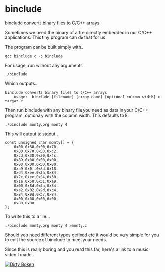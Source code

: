 # binclude
binclude converts binary files to C/C++ arrays

Sometimes we need the binary of a file directly embedded in our C/C++ applications. This tiny program can do that for us.

The program can be built simply with..

    gcc binclude.c -o binclude
    
For usage, run without any arguments..

    ./binclude 

Which outputs..

    binclude converts binary files to C/C++ arrays
        usage:  binclude [filename] [array name] [optional column width] > target.c

Then run binclude with any binary file you need as data in your C/C++ program, optionaly with the column width. This defaults to 8.

    ./binclude monty.prg monty 4
    
This will output to stdout..

    const unsigned char monty[] = {
        0x00,0x80,0x00,0x70,
        0x00,0x70,0x00,0xc2,
        0xcd,0x38,0x30,0x4c,
        0x89,0x00,0x00,0x00,
        0x00,0x00,0x00,0x00,
        0xa9,0x0f,0x8d,0x18,
        0xd4,0xee,0xfa,0x84,
        0x2c,0xee,0x84,0x30,
        0x1e,0x50,0x31,0xa9,
        0x00,0x8d,0xfa,0x84,
        0xa2,0x02,0x9d,0xc4,
        0x84,0x9d,0xc7,0x84,
        0x00,0x00,0x00,0x00,
        0x00,0x00
    };

To write this to a file...

    ./binclude monty.prg monty 4 >monty.c

Should you need different types defined etc it would be very simple for you to edit the source of binclude to meet your needs.

Since this is really boring and you read this far, here's a link to a music video I made..

[![Dirty Bokeh](https://storage.googleapis.com/kyoto.catchpole.net/dirty-bokeh1.jpg)](http://www.youtube.com/watch?v=DRQv5uO5xM0)

